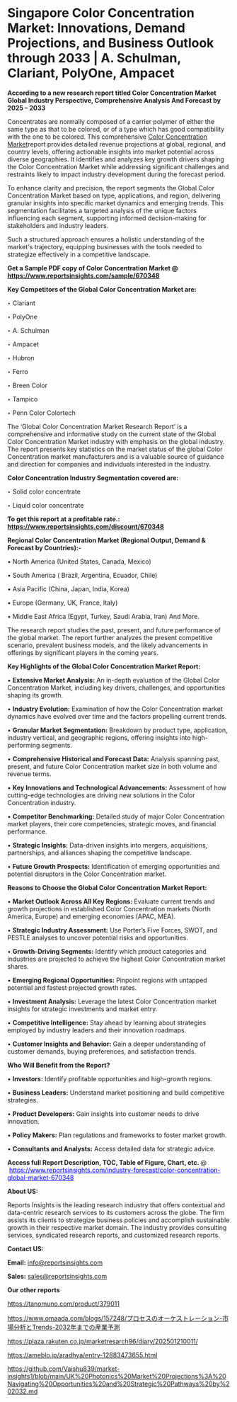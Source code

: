 # Singapore Color Concentration Market: Innovations, Demand Projections, and Business Outlook through 2033 | A. Schulman, Clariant, PolyOne, Ampacet

<strong>According to a new research report titled Color Concentration Market Global Industry Perspective, Comprehensive Analysis And Forecast by 2025 – 2033</strong>

Concentrates are normally composed of a carrier polymer of either the same type as that to be colored, or of a type which has good compatibility with the one to be colored. This comprehensive <a href=https://www.reportsinsights.com/sample/670348>Color Concentration Market</a>report provides detailed revenue projections at global, regional, and country levels, offering actionable insights into market potential across diverse geographies. It identifies and analyzes key growth drivers shaping the Color Concentration Market while addressing significant challenges and restraints likely to impact industry development during the forecast period.

To enhance clarity and precision, the report segments the Global Color Concentration Market based on type, applications, and region, delivering granular insights into specific market dynamics and emerging trends. This segmentation facilitates a targeted analysis of the unique factors influencing each segment, supporting informed decision-making for stakeholders and industry leaders.

Such a structured approach ensures a holistic understanding of the market's trajectory, equipping businesses with the tools needed to strategize effectively in a competitive landscape.

<strong>Get a Sample PDF copy of Color Concentration Market </strong><strong>@<a href=https://www.reportsinsights.com/sample/670348 style=color:#0000ff;> https://www.reportsinsights.com/sample/670348</a></strong></font>

<strong>Key Competitors of the Global Color Concentration Market are:</strong>

‣ Clariant

‣ PolyOne

‣ A. Schulman

‣ Ampacet

‣ Hubron

‣ Ferro

‣ Breen Color

‣ Tampico

‣ Penn Color Colortech

The ‘Global Color Concentration Market Research Report’ is a comprehensive and informative study on the current state of the Global Color Concentration Market industry with emphasis on the global industry. The report presents key statistics on the market status of the global Color Concentration market manufacturers and is a valuable source of guidance and direction for companies and individuals interested in the industry.

<strong>Color Concentration Industry Segmentation covered are:</strong>

‣ Solid color concentrate

‣ Liquid color concentrate

<strong>To get this report at a profitable rate.: <a href=https://www.reportsinsights.com/discount/670348 style=color:#0000ff;>https://www.reportsinsights.com/discount/670348</a></strong></font>

<strong>Regional Color Concentration Market (Regional Output, Demand &amp; Forecast by Countries):-</strong>

• North America (United States, Canada, Mexico)

• South America ( Brazil, Argentina, Ecuador, Chile)

• Asia Pacific (China, Japan, India, Korea)

• Europe (Germany, UK, France, Italy)

• Middle East Africa (Egypt, Turkey, Saudi Arabia, Iran) And More.

The research report studies the past, present, and future performance of the global market. The report further analyzes the present competitive scenario, prevalent business models, and the likely advancements in offerings by significant players in the coming years.

<strong>Key Highlights of the Global Color Concentration Market Report:</strong>

• <strong>Extensive Market Analysis:</strong> An in-depth evaluation of the Global Color Concentration Market, including key drivers, challenges, and opportunities shaping its growth.

• <strong>Industry Evolution:</strong> Examination of how the Color Concentration market dynamics have evolved over time and the factors propelling current trends.

• <strong>Granular Market Segmentation:</strong> Breakdown by product type, application, industry vertical, and geographic regions, offering insights into high-performing segments.

• <strong>Comprehensive Historical and Forecast Data:</strong> Analysis spanning past, present, and future Color Concentration market size in both volume and revenue terms.

• <strong>Key Innovations and Technological Advancements:</strong> Assessment of how cutting-edge technologies are driving new solutions in the Color Concentration industry.

• <strong>Competitor Benchmarking:</strong> Detailed study of major Color Concentration market players, their core competencies, strategic moves, and financial performance.

• <strong>Strategic Insights:</strong> Data-driven insights into mergers, acquisitions, partnerships, and alliances shaping the competitive landscape.

• <strong>Future Growth Prospects:</strong> Identification of emerging opportunities and potential disruptors in the Color Concentration market.

<strong>Reasons to Choose the Global Color Concentration Market Report:</strong>

• <strong>Market Outlook Across All Key Regions:</strong> Evaluate current trends and growth projections in established Color Concentration markets (North America, Europe) and emerging economies (APAC, MEA).

• <strong>Strategic Industry Assessment:</strong> Use Porter’s Five Forces, SWOT, and PESTLE analyses to uncover potential risks and opportunities.

• <strong>Growth-Driving Segments:</strong> Identify which product categories and industries are projected to achieve the highest Color Concentration market shares.

• <strong>Emerging Regional Opportunities:</strong> Pinpoint regions with untapped potential and fastest projected growth rates.

• <strong>Investment Analysis:</strong> Leverage the latest Color Concentration market insights for strategic investments and market entry.

• <strong>Competitive Intelligence:</strong> Stay ahead by learning about strategies employed by industry leaders and their innovation roadmaps.

• <strong>Customer Insights and Behavior:</strong> Gain a deeper understanding of customer demands, buying preferences, and satisfaction trends.

<strong>Who Will Benefit from the Report?</strong>

• <strong>Investors:</strong> Identify profitable opportunities and high-growth regions.

• <strong>Business Leaders:</strong> Understand market positioning and build competitive strategies.

• <strong>Product Developers:</strong> Gain insights into customer needs to drive innovation.

• <strong>Policy Makers:</strong> Plan regulations and frameworks to foster market growth.

• <strong>Consultants and Analysts:</strong> Access detailed data for strategic advice.
</ul>
<strong>Access full Report Description, TOC, Table of Figure, Chart, etc. </strong>@  <a href=https://www.reportsinsights.com/industry-forecast/color-concentration-global-market-670348 style=color:#0000ff;>https://www.reportsinsights.com/industry-forecast/color-concentration-global-market-670348</a></font>

<strong><strong>About US</strong>:</strong>

Reports Insights is the leading research industry that offers contextual and data-centric research services to its customers across the globe. The firm assists its clients to strategize business policies and accomplish sustainable growth in their respective market domain. The industry provides consulting services, syndicated research reports, and customized research reports.

<strong>Contact US:</strong>

<p class=""""><b>Email:</b> <a href=mailto:info@reportsinsights.com>info@reportsinsights.com</a></p>
<p class=""""><b>Sales:</b> <a href=mailto:sales@reportsinsights.com>sales@reportsinsights.com</a></p>

<strong>Our other reports</strong>

<a href=https://tanomuno.com/product/379011>https://tanomuno.com/product/379011</a>

<a href=https://www.omaada.com/blogs/157248/プロセスのオーケストレーション-市場分析とTrends-2032年までの産業予測>https://www.omaada.com/blogs/157248/プロセスのオーケストレーション-市場分析とTrends-2032年までの産業予測</a>

<a href=https://plaza.rakuten.co.jp/marketresarch96/diary/202501210011/>https://plaza.rakuten.co.jp/marketresarch96/diary/202501210011/</a>

<a href=https://ameblo.jp/aradhya/entry-12883473655.html>https://ameblo.jp/aradhya/entry-12883473655.html</a>

<a href=https://github.com/Vaishu839/market-insights1/blob/main/UK%20Photonics%20Market%20Projections%3A%20Navigating%20Opportunities%20and%20Strategic%20Pathways%20by%202032.md>https://github.com/Vaishu839/market-insights1/blob/main/UK%20Photonics%20Market%20Projections%3A%20Navigating%20Opportunities%20and%20Strategic%20Pathways%20by%202032.md</a>
